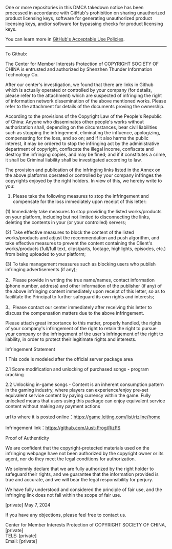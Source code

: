 One or more repositories in this DMCA takedown notice has been processed in accordance with GitHub's prohibition on sharing unauthorized product licensing keys, software for generating unauthorized product licensing keys, and/or software for bypassing checks for product licensing keys.

You can learn more in [GitHub's Acceptable Use Policies](https://docs.github.com/en/github/site-policy/github-acceptable-use-policies).

---

To Github:

The Center for Member Interests Protection of COPYRIGHT SOCIETY OF CHINA is entrusted and authorized by Shenzhen Thunder Information Technology Co.

After our center's investigation, we found that there are links in Github which is actually operated or controlled by your company (for details, please refer to the attachment) which are suspected of infringing the right of information network dissemination of the above mentioned works. Please refer to the attachment for details of the documents proving the ownership.

According to the provisions of the Copyright Law of the People's Republic of China: Anyone who disseminates other people's works without authorization shall, depending on the circumstances, bear civil liabilities such as stopping the infringement, eliminating the influence, apologizing, compensating for the loss, and so on; and if it also harms the public interest, it may be ordered to stop the infringing act by the administrative department of copyright, confiscate the illegal income, confiscate and destroy the infringing copies, and may be fined; and if it constitutes a crime, it shall be Criminal liability shall be investigated according to law.

 The provision and publication of the infringing links listed in the Annex on the above platforms operated or controlled by your company infringes the copyrights enjoyed by the right holders. In view of this, we hereby write to you:

 
1. Please take the following measures to stop the infringement and compensate for the loss immediately upon receipt of this letter:

(1) Immediately take measures to stop providing the listed works/products on your platform, including but not limited to disconnecting the links, deleting the contents in your (or your controlled) servers;

(2) Take effective measures to block the content of the listed works/products and adjust the recommendation and push algorithm, and take effective measures to prevent the content containing the Client's works/products (full/full text, clips/parts, footage, highlights, episodes, etc.) from being uploaded to your platform;

(3) To take management measures such as blocking users who publish infringing advertisements (if any);

2、Please provide in writing the true name/names, contact information (phone number, address) and other information of the publisher (if any) of the above infringing content immediately upon receipt of this letter, so as to facilitate the Principal to further safeguard its own rights and interests;

3、Please contact our center immediately after receiving this letter to discuss the compensation matters due to the above infringement.

Please attach great importance to this matter, properly handled, the rights of your company's infringement of the right to retain the right to pursue your company or the infringement of the user's infringement of the right to liability, in order to protect their legitimate rights and interests.

Infringement Statement

 1 This code is modeled after the official server package area

 2.1 Score modification and unlocking of purchased songs - program cracking

 2.2 Unlocking in-game songs - Content is an inherent consumption pattern in the gaming industry, where players can experience/enjoy pre-set equivalent service content by paying currency within the game. Fully unlocked means that users using this package can enjoy equivalent service content without making any payment actions

 url to where it is posted online：https://game.leiting.com/list/rizline/home    

 Infringement link：https://github.com/Just-Prog/RizPS

   Proof of Authenticity

We are confident that the copyright-protected materials used on the infringing webpage have not been authorized by the copyright owner or its agent, nor do they meet the legal conditions for authorization.

We solemnly declare that we are fully authorized by the right holder to safeguard their rights, and we guarantee that the information provided is true and accurate, and we will bear the legal responsibility for perjury.

We have fully understood and considered the principle of fair use, and the infringing link does not fall within the scope of fair use. 


[private] May 7, 2024

  If you have any objections, please feel free to contact us.                       

Center for Member Interests Protection of COPYRIGHT
SOCIETY OF CHINA, [private]  
TELE: [private]  
Email: [private]  
